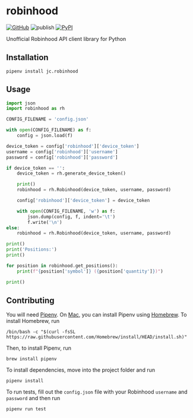 # robinhood

[![GitHub](https://img.shields.io/github/license/jaredrcleghorn/robinhood?color=blue)](https://github.com/jaredrcleghorn/robinhood/blob/main/LICENSE)
![publish](https://github.com/jaredrcleghorn/robinhood/actions/workflows/publish.yml/badge.svg)
[![PyPI](https://img.shields.io/pypi/v/jc.robinhood)](https://pypi.org/project/jc.robinhood/)

Unofficial Robinhood API client library for Python

## Installation

```shell
pipenv install jc.robinhood
```

## Usage

```python
import json
import robinhood as rh

CONFIG_FILENAME = 'config.json'

with open(CONFIG_FILENAME) as f:
    config = json.load(f)

device_token = config['robinhood']['device_token']
username = config['robinhood']['username']
password = config['robinhood']['password']

if device_token == '':
    device_token = rh.generate_device_token()

    print()
    robinhood = rh.Robinhood(device_token, username, password)

    config['robinhood']['device_token'] = device_token

    with open(CONFIG_FILENAME, 'w') as f:
        json.dump(config, f, indent='\t')
        f.write('\n')
else:
    robinhood = rh.Robinhood(device_token, username, password)

print()
print('Positions:')
print()

for position in robinhood.get_positions():
    print(f"{position['symbol']} ({position['quantity']})")

print()
```

## Contributing

You will need [Pipenv](https://pipenv.pypa.io/en/latest/). On [Mac](https://www.apple.com/mac/), you
can install Pipenv using [Homebrew](https://brew.sh). To install Homebrew, run

```shell
/bin/bash -c "$(curl -fsSL https://raw.githubusercontent.com/Homebrew/install/HEAD/install.sh)"
```

Then, to install Pipenv, run

```shell
brew install pipenv
```

To install dependencies, move into the project folder and run

```shell
pipenv install
```

To run tests, fill out the `config.json` file with your Robinhood
`username` and `password` and then run

```shell
pipenv run test
```
